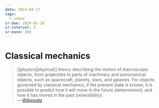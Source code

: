 ```yaml
---
date: 2023-04-17
tags:
  - inbox
sr-due: 2024-01-28
sr-interval: 3
sr-ease: 268
---
```

# Classical mechanics

> [[physics|physical]] theory describing the motion of macroscopic objects, from
> projectiles to parts of machinery and astronomical objects, such as
> spacecraft, planets, stars, and galaxies. For objects governed by classical
> mechanics, if the present state is known, it is possible to predict how it
> will move in the future (determinism), and how it has moved in the past
> (reversibility).\
> — <cite>[Wikipedia](https://en.wikipedia.org/wiki/Classical_mechanics)</cite>
